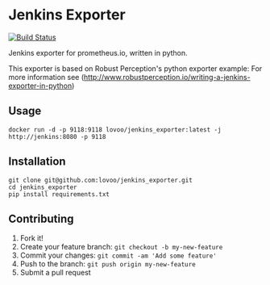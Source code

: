 # Jenkins Exporter

[![Build Status](https://api.travis-ci.org/lovoo/jenkins_exporter.svg?branch=travis_setup)](https://travis-ci.org/lovoo/jenkins_exporter)

Jenkins exporter for prometheus.io, written in python.

This exporter is based on Robust Perception's python exporter example:
For more information see (http://www.robustperception.io/writing-a-jenkins-exporter-in-python)

## Usage

    docker run -d -p 9118:9118 lovoo/jenkins_exporter:latest -j http://jenkins:8080 -p 9118

## Installation

    git clone git@github.com:lovoo/jenkins_exporter.git
    cd jenkins_exporter
    pip install requirements.txt

## Contributing

1. Fork it!
2. Create your feature branch: `git checkout -b my-new-feature`
3. Commit your changes: `git commit -am 'Add some feature'`
4. Push to the branch: `git push origin my-new-feature`
5. Submit a pull request
